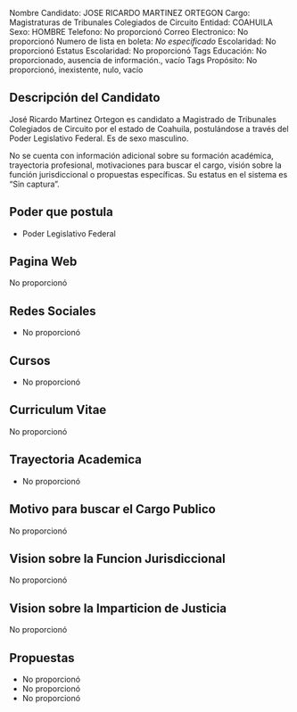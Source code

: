 Nombre Candidato: JOSE RICARDO MARTINEZ ORTEGON
Cargo: Magistraturas de Tribunales Colegiados de Circuito
Entidad: COAHUILA
Sexo: HOMBRE
Telefono: No proporcionó
Correo Electronico: No proporcionó
Numero de lista en boleta: *No especificado*
Escolaridad: No proporcionó
Estatus Escolaridad: No proporcionó
Tags Educación: No proporcionado, ausencia de información., vacío
Tags Propósito: No proporcionó, inexistente, nulo, vacío


## Descripción del Candidato 

José Ricardo Martinez Ortegon es candidato a Magistrado de Tribunales Colegiados de Circuito por el estado de Coahuila, postulándose a través del Poder Legislativo Federal. Es de sexo masculino.

No se cuenta con información adicional sobre su formación académica, trayectoria profesional, motivaciones para buscar el cargo, visión sobre la función jurisdiccional o propuestas específicas. Su estatus en el sistema es “Sin captura”.


## Poder que postula

- Poder Legislativo Federal


## Pagina Web

No proporcionó


## Redes Sociales

- No proporcionó


## Cursos

- No proporcionó


## Curriculum Vitae

No proporcionó


## Trayectoria Academica

- No proporcionó


## Motivo para buscar el Cargo Publico

No proporcionó


## Vision sobre la Funcion Jurisdiccional

No proporcionó


## Vision sobre la Imparticion de Justicia

No proporcionó


## Propuestas

- No proporcionó
- No proporcionó
- No proporcionó

